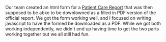 Our team created an html form for a [Patient Care Report](http://www.worksheeto.com/postpic/2015/10/ems-patient-care-report-template_563860.png) that was then supposed to be abke to be downlowned as a filled in PDF version of the official report. We got the form working well, and I focused on writing javascript to have the formed be downloaded as a PDF. While we got both working independently, we didn't end up having time to get the two parts working together but we all still had fun.
